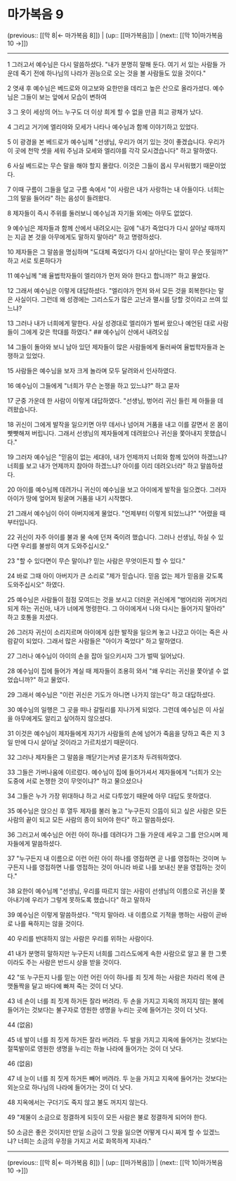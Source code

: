 # 마가복음 9

(previous:: [[막 8|← 마가복음 8]]) | (up:: [[마가복음]]) | (next:: [[막 10|마가복음 10 →]])

***




1 
그러고서 예수님은 다시 말씀하셨다. "내가 분명히 말해 둔다. 여기 서 있는 사람들 가운데 죽기 전에 하나님의 나라가 권능으로 오는 것을 볼 사람들도 있을 것이다." 



2 
엿새 후 예수님은 베드로와 야고보와 요한만을 데리고 높은 산으로 올라가셨다. 예수님은 그들이 보는 앞에서 모습이 변하여 



3 
그 옷이 세상의 어느 누구도 더 이상 희게 할 수 없을 만큼 희고 광채가 났다. 



4 
그리고 거기에 엘리야와 모세가 나타나 예수님과 함께 이야기하고 있었다. 



5 
이 광경을 본 베드로가 예수님께 "선생님, 우리가 여기 있는 것이 좋겠습니다. 우리가 이 곳에 천막 셋을 세워 주님과 모세와 엘리야를 각각 모시겠습니다" 하고 말하였다. 



6 
사실 베드로는 무슨 말을 해야 할지 몰랐다. 이것은 그들이 몹시 무서워했기 때문이었다. 



7 
이때 구름이 그들을 덮고 구름 속에서 "이 사람은 내가 사랑하는 내 아들이다. 너희는 그의 말을 들어라" 하는 음성이 들려왔다. 



8 
제자들이 즉시 주위를 둘러보니 예수님과 자기들 외에는 아무도 없었다. 



9 
예수님은 제자들과 함께 산에서 내려오시는 길에 "내가 죽었다가 다시 살아날 때까지는 지금 본 것을 아무에게도 말하지 말아라" 하고 명령하셨다. 



10 
제자들은 그 말씀을 명심하며 "도대체 죽었다가 다시 살아난다는 말이 무슨 뜻일까?" 하고 서로 토론하다가 



11 
예수님께 "왜 율법학자들이 엘리야가 먼저 와야 한다고 합니까?" 하고 물었다. 



12 
그래서 예수님은 이렇게 대답하셨다. "엘리야가 먼저 와서 모든 것을 회복한다는 말은 사실이다. 그런데 왜 성경에는 그리스도가 많은 고난과 멸시를 당할 것이라고 쓰여 있느냐? 



13 
그러나 내가 너희에게 말한다. 사실 성경대로 엘리야가 벌써 왔으나 예언된 대로 사람들이 그에게 갖은 학대를 하였다." ## 예수님이 산에서 내려오심 



14 
그들이 돌아와 보니 남아 있던 제자들이 많은 사람들에게 둘러싸여 율법학자들과 논쟁하고 있었다. 



15 
사람들은 예수님을 보자 크게 놀라며 모두 달려와서 인사하였다. 



16 
예수님이 그들에게 "너희가 무슨 논쟁을 하고 있느냐?" 하고 묻자 



17 
군중 가운데 한 사람이 이렇게 대답하였다. "선생님, 벙어리 귀신 들린 제 아들을 데려왔습니다. 



18 
귀신이 그에게 발작을 일으키면 아무 데서나 넘어져 거품을 내고 이를 갈면서 온 몸이 빳빳해져 버립니다. 그래서 선생님의 제자들에게 데려왔으나 귀신을 쫓아내지 못했습니다." 



19 
그러자 예수님은 "믿음이 없는 세대야, 내가 언제까지 너희와 함께 있어야 하겠느냐? 너희를 보고 내가 언제까지 참아야 하겠느냐? 아이를 이리 데려오너라" 하고 말씀하셨다. 



20 
아이를 예수님께 데려가니 귀신이 예수님을 보고 아이에게 발작을 일으켰다. 그러자 아이가 땅에 엎어져 뒹굴며 거품을 내기 시작했다. 



21 
그래서 예수님이 아이 아버지에게 물었다. "언제부터 이렇게 되었느냐?" "어렸을 때부터입니다. 



22 
귀신이 자주 아이를 불과 물 속에 던져 죽이려 했습니다. 그러나 선생님, 하실 수 있다면 우리를 불쌍히 여겨 도와주십시오." 



23 
"할 수 있다면이 무슨 말이냐? 믿는 사람은 무엇이든지 할 수 있다." 



24 
바로 그때 아이 아버지가 큰 소리로 "제가 믿습니다. 믿음 없는 제가 믿음을 갖도록 도와주십시오" 하였다. 



25 
예수님은 사람들이 점점 모여드는 것을 보시고 더러운 귀신에게 "벙어리와 귀머거리 되게 하는 귀신아, 내가 너에게 명령한다. 그 아이에게서 나와 다시는 들어가지 말아라" 하고 호통을 치셨다. 



26 
그러자 귀신이 소리지르며 아이에게 심한 발작을 일으켜 놓고 나갔고 아이는 죽은 사람같이 되었다. 그래서 많은 사람들은 "아이가 죽었다" 하고 말하였다. 



27 
그러나 예수님이 아이의 손을 잡아 일으키시자 그가 벌떡 일어났다. 



28 
예수님이 집에 들어가 계실 때 제자들이 조용히 와서 "왜 우리는 귀신을 쫓아낼 수 없었습니까?" 하고 물었다. 



29 
그래서 예수님은 "이런 귀신은 기도가 아니면 나가지 않는다" 하고 대답하셨다. 



30 
예수님의 일행은 그 곳을 떠나 갈릴리를 지나가게 되었다. 그런데 예수님은 이 사실을 아무에게도 알리고 싶어하지 않으셨다. 



31 
이것은 예수님이 제자들에게 자기가 사람들의 손에 넘어가 죽음을 당하고 죽은 지 3일 만에 다시 살아날 것이라고 가르치셨기 때문이다. 



32 
그러나 제자들은 그 말씀을 깨닫기는커녕 묻기조차 두려워하였다. 



33 
그들은 가버나움에 이르렀다. 예수님이 집에 들어가셔서 제자들에게 "너희가 오는 도중에 서로 논쟁한 것이 무엇이냐?" 하고 물으셨으나 



34 
그들은 누가 가장 위대하냐 하고 서로 다투었기 때문에 아무 대답도 못하였다. 



35 
예수님은 앉으신 후 열두 제자를 불러 놓고 "누구든지 으뜸이 되고 싶은 사람은 모든 사람의 끝이 되고 모든 사람의 종이 되어야 한다" 하고 말씀하셨다. 



36 
그러고서 예수님은 어린 아이 하나를 데려다가 그들 가운데 세우고 그를 안으시며 제자들에게 말씀하셨다. 



37 
"누구든지 내 이름으로 이런 어린 아이 하나를 영접하면 곧 나를 영접하는 것이며 누구든지 나를 영접하면 나를 영접하는 것이 아니라 바로 나를 보내신 분을 영접하는 것이다." 



38 
요한이 예수님께 "선생님, 우리를 따르지 않는 사람이 선생님의 이름으로 귀신을 쫓아내기에 우리가 그렇게 못하도록 했습니다" 하고 말하자 



39 
예수님은 이렇게 말씀하셨다. "막지 말아라. 내 이름으로 기적을 행하는 사람이 곧바로 나를 욕하지는 않을 것이다. 



40 
우리를 반대하지 않는 사람은 우리를 위하는 사람이다. 



41 
내가 분명히 말하지만 누구든지 너희를 그리스도에게 속한 사람으로 알고 물 한 그릇이라도 주는 사람은 반드시 상을 받을 것이다. 



42 
"또 누구든지 나를 믿는 이런 어린 아이 하나를 죄 짓게 하는 사람은 차라리 목에 큰 맷돌짝을 달고 바다에 빠져 죽는 것이 더 낫다. 



43 
네 손이 너를 죄 짓게 하거든 잘라 버려라. 두 손을 가지고 지옥의 꺼지지 않는 불에 들어가는 것보다는 불구자로 영원한 생명을 누리는 곳에 들어가는 것이 더 낫다. 



44 
(없음) 



45 
네 발이 너를 죄 짓게 하거든 잘라 버려라. 두 발을 가지고 지옥에 들어가는 것보다는 절뚝발이로 영원한 생명을 누리는 하늘 나라에 들어가는 것이 더 낫다. 



46 
(없음) 



47 
네 눈이 너를 죄 짓게 하거든 빼어 버려라. 두 눈을 가지고 지옥에 들어가는 것보다는 외눈으로 하나님의 나라에 들어가는 것이 더 낫다. 



48 
지옥에서는 구더기도 죽지 않고 불도 꺼지지 않는다. 



49 
"제물이 소금으로 정결하게 되듯이 모든 사람은 불로 정결하게 되어야 한다. 



50 
소금은 좋은 것이지만 만일 소금이 그 맛을 잃으면 어떻게 다시 짜게 할 수 있겠느냐? 너희는 소금의 우정을 가지고 서로 화목하게 지내라."

***

(previous:: [[막 8|← 마가복음 8]]) | (up:: [[마가복음]]) | (next:: [[막 10|마가복음 10 →]])
